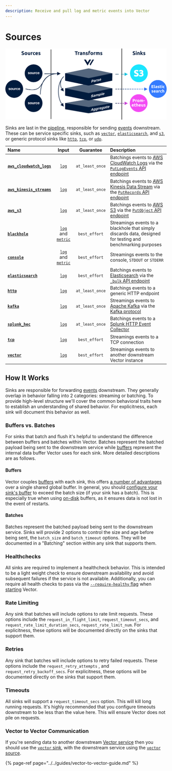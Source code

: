 ```yaml
---
description: Receive and pull log and metric events into Vector
---
```


# Sources

![](../../../.gitbook/assets/sinks.svg)

Sinks are last in the [pipeline](../../../about/concepts.md#pipelines), responsible for sending [events](../../../about/data-model.md#event) downstream. These can be service specific sinks, such as [`vector`](vector.md), [`elasticsearch`](elasticsearch.md), and [`s3`](aws_s3.md), or generic protocol sinks like [`http`](http.md), [`tcp`](tcp.md), or [`udp`](udp.md).

| Name | Input | Guarantee | Description |
| :--- | :----: | :-------: | :---------- |
| [**`aws_cloudwatch_logs`**](aws_cloudwatch_logs.md) | [`log`][log_event] | `at_least_once` | Batchings events to [AWS CloudWatch Logs][aws_cw_logs] via the [`PutLogEvents` API endpoint](https://docs.aws.amazon.com/AmazonCloudWatchLogs/latest/APIReference/API_PutLogEvents.html) |
| [**`aws_kinesis_streams`**](aws_kinesis_streams.md) | [`log`][log_event] | `at_least_once` | Batchings events to [AWS Kinesis Data Stream][aws_kinesis_data_streams] via the [`PutRecords` API endpoint](https://docs.aws.amazon.com/kinesis/latest/APIReference/API_PutRecords.html) |
| [**`aws_s3`**](aws_s3.md) | [`log`][log_event] | `at_least_once` | Batchings events to [AWS S3][aws_s3] via the [`PutObject` API endpoint](https://docs.aws.amazon.com/AmazonS3/latest/API/RESTObjectPUT.html) |
| [**`blackhole`**](blackhole.md) | [`log`][log_event] and [`metric`][metric_event] | `best_effort` | Streamings events to a blackhole that simply discards data, designed for testing and benchmarking purposes |
| [**`console`**](console.md) | [`log`][log_event] and [`metric`][metric_event] | `best_effort` | Streamings events to the console, `STDOUT` or `STDERR` |
| [**`elasticsearch`**](elasticsearch.md) | [`log`][log_event] | `best_effort` | Batchings events to [Elasticsearch][elasticsearch] via the [`_bulk` API endpoint](https://www.elastic.co/guide/en/elasticsearch/reference/current/docs-bulk.html) |
| [**`http`**](http.md) | [`log`][log_event] | `at_least_once` | Batchings events to a generic HTTP endpoint |
| [**`kafka`**](kafka.md) | [`log`][log_event] | `at_least_once` | Streamings events to [Apache Kafka][kafka] via the [Kafka protocol][kafka_protocol] |
| [**`splunk_hec`**](splunk_hec.md) | [`log`][log_event] | `at_least_once` | Batchings events to a [Splunk HTTP Event Collector][splunk_hec] |
| [**`tcp`**](tcp.md) | [`log`][log_event] | `best_effort` | Streamings events to a TCP connection |
| [**`vector`**](vector.md) | [`log`][log_event] | `best_effort` | Streamings events to another downstream Vector instance |

## How It Works

Sinks are responsible for forwarding [events](../../../about/data-model.md#event) downstream. They generally overlap in behavior falling into 2 categories: streaming or batching. To provide high-level structure we'll cover the common behavioral traits here to establish an understanding of shared behavior. For explicitness, each sink will document this behavior as well.

### Buffers vs. Batches

For sinks that batch and flush it's helpful to understand the difference between buffers and batches within Vector. Batches represent the batched payload being sent to the downstream service while [buffers](buffer.md) represent the internal data buffer Vector uses for each sink. More detailed descriptions are as follows.

#### Buffers

Vector couples [buffers](buffer.md) with each sink, this offers [a number of advantages](buffer.md#coupled-with-sinks) over a single shared global buffer. In general, you should [configure your sink's buffer](buffer.md) to exceed the batch size (if your sink has a batch). This is especially true when using [on-disk](buffer.md#in-memory-or-on-disk) buffers, as it ensures data is not lost in the event of restarts.

#### Batches

Batches represent the batched payload being sent to the downstream service. Sinks will provide 2 options to control the size and age before being sent, the `batch_size` and `batch_timeout` options. They will be documented in a "Batching" section within any sink that supports them.

### Healthchecks

All sinks are required to implement a healthcheck behavior. This is intended to be a light weight check to ensure downstream availability and avoid subsequent failures if the service is not available. Additionally, you can require all health checks to pass via the [`--require-healthy` flag](../../administration/starting.md#options) when [starting](../../administration/starting.md) Vector.

### Rate Limiting

Any sink that batches will include options to rate limit requests. These options include the `request_in_flight_limit`, `request_timeout_secs`, and `request_rate_limit_duration_secs`, `request_rate_limit_num`. For explicitness, these options will be documented directly on the sinks that support them.

### Retries

Any sink that batches will include options to retry failed requests. These options include the `request_retry_attempts` , and `request_retry_backoff_secs`. For explicitness, these options will be documented directly on the sinks that support them.

### Timeouts

All sinks will support a `request_timeout_secs` option. This will kill long running requests. It's highly recommended that you configure timeouts downstream to be less than the value here. This will ensure Vector does not pile on requests.

### Vector to Vector Communication

If you're sending data to another downstream [Vector service](../../../setup/deployment/roles/service.md) then you should use the [`vector` sink](vector.md), with the downstream service using the [`vector` source](../sources/vector.md).

{% page-ref page="../../guides/vector-to-vector-guide.md" %}

[log_event]: "../../../about/data-model.md#log"
[aws_cw_logs]: "https://docs.aws.amazon.com/AmazonCloudWatch/latest/logs/WhatIsCloudWatchLogs.html"
[aws_kinesis_data_streams]: "https://aws.amazon.com/kinesis/data-streams/"
[aws_s3]: "https://aws.amazon.com/s3/"
[metric_event]: "../../../about/data-model.md#metric"
[elasticsearch]: "https://www.elastic.co/products/elasticsearch"
[kafka]: "https://kafka.apache.org/"
[kafka_protocol]: "https://kafka.apache.org/protocol"
[splunk_hec]: "http://dev.splunk.com/view/event-collector/SP-CAAAE6M"

